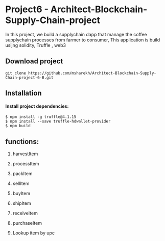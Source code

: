 # Project6 - Architect-Blockchain-Supply-Chain-project

In this project, we build a supplychain dapp that manage the coffee supplychain processes from farmer to consumer, This application is build usijng solidity, Truffle , web3

## Download project

```
git clone https://github.com/msharekh/Architect-Blockchain-Supply-Chain-project-6-B.git

```

## Installation

#### Install project dependencies:

```
$ npm install -g truffle@4.1.15
$ npm install --save truffle-hdwallet-provider
$ npm build
```

## functions:

1. harvestItem
2. processItem
3. packItem
4. sellItem
5. buyItem
6. shipItem
7. receiveItem
8. purchaseItem

9. Lookup item by upc
